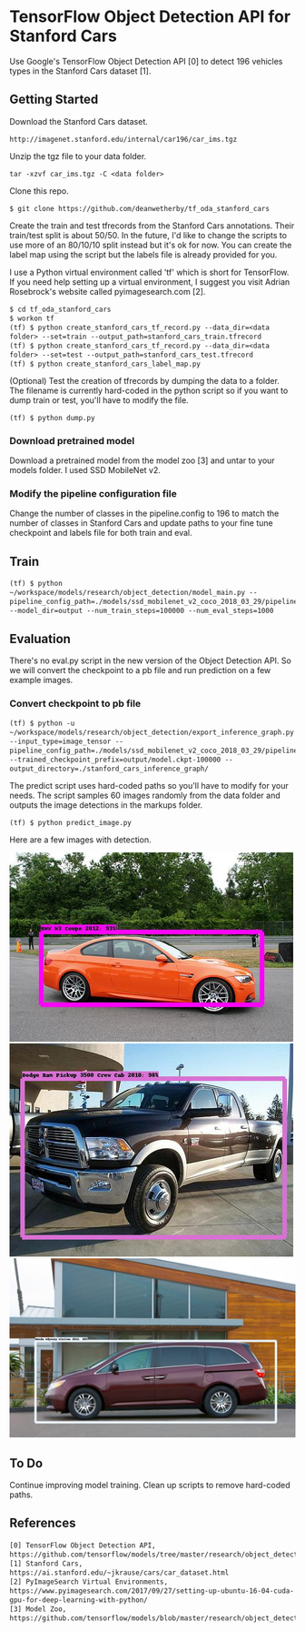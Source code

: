 # TensorFlow Object Detection API for Stanford Cars

Use Google's TensorFlow Object Detection API [0] to detect 196 vehicles types in the Stanford Cars dataset [1]. 

## Getting Started

Download the Stanford Cars dataset.

```
http://imagenet.stanford.edu/internal/car196/car_ims.tgz
```

Unzip the tgz file to your data folder. 
```
tar -xzvf car_ims.tgz -C <data folder>
```

Clone this repo.
```
$ git clone https://github.com/deanwetherby/tf_oda_stanford_cars
```

Create the train and test tfrecords from the Stanford Cars annotations. Their train/test split is about 50/50. In the future, I'd like to change the scripts to use more of an 80/10/10 split instead but it's ok for now. You can create the label map using the script but the labels file is already provided for you. 

I use a Python virtual environment called 'tf' which is short for TensorFlow. If you need help setting up a virtual environment, I suggest you visit Adrian Rosebrock's website called pyimagesearch.com [2].


```
$ cd tf_oda_stanford_cars
$ workon tf
(tf) $ python create_stanford_cars_tf_record.py --data_dir=<data folder> --set=train --output_path=stanford_cars_train.tfrecord
(tf) $ python create_stanford_cars_tf_record.py --data_dir=<data folder> --set=test --output_path=stanford_cars_test.tfrecord
(tf) $ python create_stanford_cars_label_map.py
```

(Optional) Test the creation of tfrecords by dumping the data to a folder. The filename is currently hard-coded in the python script so if you want to dump train or test, you'll have to modify the file.
```
(tf) $ python dump.py
```
### Download pretrained model

Download a pretrained model from the model zoo [3] and untar to your models folder. I used SSD MobileNet v2.

### Modify the pipeline configuration file

Change the number of classes in the pipeline.config to 196 to match the number of classes in Stanford Cars and update paths to your fine tune checkpoint and labels file for both train and eval.

## Train

```
(tf) $ python ~/workspace/models/research/object_detection/model_main.py --pipeline_config_path=./models/ssd_mobilenet_v2_coco_2018_03_29/pipeline.config --model_dir=output --num_train_steps=100000 --num_eval_steps=1000
```

## Evaluation

There's no eval.py script in the new version of the Object Detection API. So we will convert the checkpoint to a pb file and run prediction on a few example images.

### Convert checkpoint to pb file

```
(tf) $ python -u ~/workspace/models/research/object_detection/export_inference_graph.py --input_type=image_tensor --pipeline_config_path=./models/ssd_mobilenet_v2_coco_2018_03_29/pipeline.config --trained_checkpoint_prefix=output/model.ckpt-100000 --output_directory=./stanford_cars_inference_graph/
```

The predict script uses hard-coded paths so you'll have to modify for your needs. The script samples 60 images randomly from the data folder and outputs the image detections in the markups folder.

```
(tf) $ python predict_image.py 
```

Here are a few images with detection.

![BMW M3 Coupe](markup/002761.jpg)
![Dodge Ram Pickup 3500](markup/006986.jpg)
![Honda Odyssey Minivan](markup/010354.jpg)

## To Do

Continue improving model training.
Clean up scripts to remove hard-coded paths.

## References

```
[0] TensorFlow Object Detection API, https://github.com/tensorflow/models/tree/master/research/object_detection
[1] Stanford Cars, https://ai.stanford.edu/~jkrause/cars/car_dataset.html
[2] PyImageSearch Virtual Environments, https://www.pyimagesearch.com/2017/09/27/setting-up-ubuntu-16-04-cuda-gpu-for-deep-learning-with-python/
[3] Model Zoo, https://github.com/tensorflow/models/blob/master/research/object_detection/g3doc/detection_model_zoo.md
```

